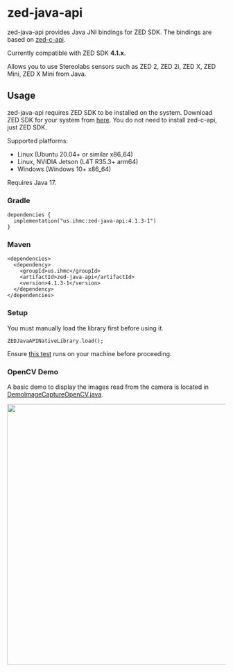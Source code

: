 # zed-java-api
zed-java-api provides Java JNI bindings for ZED SDK. The bindings are based on [zed-c-api](https://github.com/stereolabs/zed-c-api).

Currently compatible with ZED SDK **4.1.x**.

Allows you to use Stereolabs sensors such as ZED 2, ZED 2i, ZED X, ZED Mini, ZED X Mini from Java.
## Usage
zed-java-api requires ZED SDK to be installed on the system. Download ZED SDK for your system from [here](https://www.stereolabs.com/developers/release). You do not need to install zed-c-api, just ZED SDK.

Supported platforms:
- Linux (Ubuntu 20.04+ or similar x86_64)
- Linux, NVIDIA Jetson (L4T R35.3+ arm64)
- Windows (Windows 10+ x86_64)

Requires Java 17.
### Gradle
```
dependencies {
  implementation("us.ihmc:zed-java-api:4.1.3-1")
}
```
### Maven
```
<dependencies>
  <dependency>
    <groupId>us.ihmc</groupId>
    <artifactId>zed-java-api</artifactId>
    <version>4.1.3-1</version>
  </dependency>
</dependencies>
```
### Setup
You must manually load the library first before using it.
```
ZEDJavaAPINativeLibrary.load();
```
Ensure [this test](https://github.com/ihmcrobotics/zed-java-api/blob/main/src/test/java/us/ihmc/zed/test/TestNativeLibraryLoads.java) runs on your machine before proceeding.

### OpenCV Demo
A basic demo to display the images read from the camera is located in [DemoImageCaptureOpenCV.java](https://github.com/ihmcrobotics/zed-java-api/blob/main/src/test/java/us/ihmc/zed/test/DemoImageCaptureOpenCV.java).
<p align="center">
  <img src="https://github.com/ihmcrobotics/zed-java-api/assets/30220598/a040c614-f7ed-4475-bd86-5b1feee497f0" width="600px">
</p>

